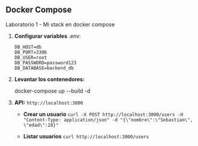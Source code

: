 ## Docker Compose
Laboratorio 1 - Mi stack en docker compose

1.  **Configurar variables**
    .env:
    
    ```
    DB_HOST=db
    DB_PORT=3306
    DB_USER=root
    DB_PASSWORD=password123
    DB_DATABASE=backend_db
    ```

2.  **Levantar los contenedores:**
    
    docker-compose up --build -d

3.  **API:**
    `http://localhost:3000`

    * **Crear un usuario**
      `curl -X POST http://localhost:3000/users -H "Content-Type: application/json" -d "{\"nombre\":\"Sebastian\", \"edad\":28}"`

    * **Listar usuarios**
      `curl http://localhost:3000/users`
